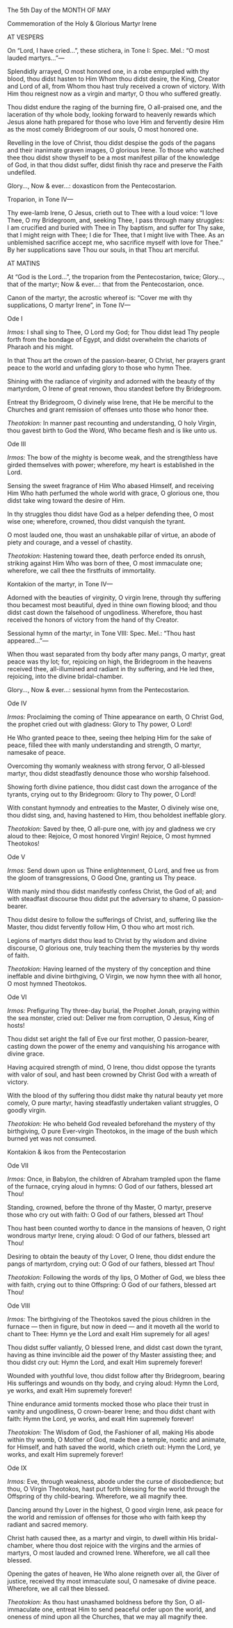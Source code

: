 The 5th Day of the MONTH OF MAY

Commemoration of the Holy & Glorious Martyr Irene

AT VESPERS

On “Lord, I have cried…”, these stichera, in Tone I: Spec. Mel.: “O most lauded martyrs…”—

Splendidly arrayed, O most honored one, in a robe empurpled with thy blood, thou didst hasten to Him Whom thou didst desire, the King, Creator and Lord of all, from Whom thou hast truly received a crown of victory. With Him thou reignest now as a virgin and martyr, O thou who suffered greatly.

Thou didst endure the raging of the burning fire, O all-praised one, and the laceration of thy whole body, looking forward to heavenly rewards which Jesus alone hath prepared for those who love Him and fervently desire Him as the most comely Bridegroom of our souls, O most honored one.

Revelling in the love of Christ, thou didst despise the gods of the pagans and their inanimate graven images, O glorious Irene. To those who watched thee thou didst show thyself to be a most manifest pillar of the knowledge of God, in that thou didst suffer, didst finish thy race and preserve the Faith undefiled.

Glory…, Now & ever…: doxasticon from the Pentecostarion.

Troparion, in Tone IV—

Thy ewe-lamb Irene, O Jesus, crieth out to Thee with a loud voice: “I love Thee, O my Bridegroom, and, seeking Thee, I pass through many struggles: I am crucified and buried with Thee in Thy baptism, and suffer for Thy sake, that I might reign with Thee; I die for Thee, that I might live with Thee. As an unblemished sacrifice accept me, who sacrifice myself with love for Thee.” By her supplications save Thou our souls, in that Thou art merciful.

AT MATINS

At “God is the Lord…”, the troparion from the Pentecostarion, twice; Glory…, that of the martyr; Now & ever…: that from the Pentecostarion, once.

Canon of the martyr, the acrostic whereof is: “Cover me with thy supplications, O martyr Irene”, in Tone IV—

Ode I

*Irmos:* I shall sing to Thee, O Lord my God; for Thou didst lead Thy people forth from the bondage of Egypt, and didst overwhelm the chariots of Pharaoh and his might.

In that Thou art the crown of the passion-bearer, O Christ, her prayers grant peace to the world and unfading glory to those who hymn Thee.

Shining with the radiance of virginity and adorned with the beauty of thy martyrdom, O Irene of great renown, thou standest before thy Bridegroom.

Entreat thy Bridegroom, O divinely wise Irene, that He be merciful to the Churches and grant remission of offenses unto those who honor thee.

*Theotokion:* In manner past recounting and understanding, O holy Virgin, thou gavest birth to God the Word, Who became flesh and is like unto us.

Ode III

*Irmos:* The bow of the mighty is become weak, and the strengthless have girded themselves with power; wherefore, my heart is established in the Lord.

Sensing the sweet fragrance of Him Who abased Himself, and receiving Him Who hath perfumed the whole world with grace, O glorious one, thou didst take wing toward the desire of Him.

In thy struggles thou didst have God as a helper defending thee, O most wise one; wherefore, crowned, thou didst vanquish the tyrant.

O most lauded one, thou wast an unshakable pillar of virtue, an abode of piety and courage, and a vessel of chastity.

*Theotokion:* Hastening toward thee, death perforce ended its onrush, striking against Him Who was born of thee, O most immaculate one; wherefore, we call thee the firstfruits of immortality.

Kontakion of the martyr, in Tone IV—

Adorned with the beauties of virginity, O virgin Irene, through thy suffering thou becamest most beautiful, dyed in thine own flowing blood; and thou didst cast down the falsehood of ungodliness. Wherefore, thou hast received the honors of victory from the hand of thy Creator.

Sessional hymn of the martyr, in Tone VIII: Spec. Mel.: “Thou hast appeared…”—

When thou wast separated from thy body after many pangs, O martyr, great peace was thy lot; for, rejoicing on high, the Bridegroom in the heavens received thee, all-illumined and radiant in thy suffering, and He led thee, rejoicing, into the divine bridal-chamber.

Glory…, Now & ever…: sessional hymn from the Pentecostarion.

Ode IV

*Irmos:* Proclaiming the coming of Thine appearance on earth, O Christ God, the prophet cried out with gladness: Glory to Thy power, O Lord!

He Who granted peace to thee, seeing thee helping Him for the sake of peace, filled thee with manly understanding and strength, O martyr, namesake of peace.

Overcoming thy womanly weakness with strong fervor, O all-blessed martyr, thou didst steadfastly denounce those who worship falsehood.

Showing forth divine patience, thou didst cast down the arrogance of the tyrants, crying out to thy Bridegroom: Glory to Thy power, O Lord!

With constant hymnody and entreaties to the Master, O divinely wise one, thou didst sing, and, having hastened to Him, thou beholdest ineffable glory.

*Theotokion:* Saved by thee, O all-pure one, with joy and gladness we cry aloud to thee: Rejoice, O most honored Virgin! Rejoice, O most hymned Theotokos!

Ode V

*Irmos:* Send down upon us Thine enlightenment, O Lord, and free us from the gloom of transgressions, O Good One, granting us Thy peace.

With manly mind thou didst manifestly confess Christ, the God of all; and with steadfast discourse thou didst put the adversary to shame, O passion-bearer.

Thou didst desire to follow the sufferings of Christ, and, suffering like the Master, thou didst fervently follow Him, O thou who art most rich.

Legions of martyrs didst thou lead to Christ by thy wisdom and divine discourse, O glorious one, truly teaching them the mysteries by thy words of faith.

*Theotokion:* Having learned of the mystery of thy conception and thine ineffable and divine birthgiving, O Virgin, we now hymn thee with all honor, O most hymned Theotokos.

Ode VI

*Irmos:* Prefiguring Thy three-day burial, the Prophet Jonah, praying within the sea monster, cried out: Deliver me from corruption, O Jesus, King of hosts!

Thou didst set aright the fall of Eve our first mother, O passion-bearer, casting down the power of the enemy and vanquishing his arrogance with divine grace.

Having acquired strength of mind, O Irene, thou didst oppose the tyrants with valor of soul, and hast been crowned by Christ God with a wreath of victory.

With the blood of thy suffering thou didst make thy natural beauty yet more comely, O pure martyr, having steadfastly undertaken valiant struggles, O goodly virgin.

*Theotokion:* He who beheld God revealed beforehand the mystery of thy birthgiving, O pure Ever-virgin Theotokos, in the image of the bush which burned yet was not consumed.

Kontakion & ikos from the Pentecostarion

Ode VII

*Irmos:* Once, in Babylon, the children of Abraham trampled upon the flame of the furnace, crying aloud in hymns: O God of our fathers, blessed art Thou!

Standing, crowned, before the throne of thy Master, O martyr, preserve those who cry out with faith: O God of our fathers, blessed art Thou!

Thou hast been counted worthy to dance in the mansions of heaven, O right wondrous martyr Irene, crying aloud: O God of our fathers, blessed art Thou!

Desiring to obtain the beauty of thy Lover, O Irene, thou didst endure the pangs of martyrdom, crying out: O God of our fathers, blessed art Thou!

*Theotokion:* Following the words of thy lips, O Mother of God, we bless thee with faith, crying out to thine Offspring: O God of our fathers, blessed art Thou!

Ode VIII

*Irmos:* The birthgiving of the Theotokos saved the pious children in the furnace — then in figure, but now in deed — and it moveth all the world to chant to Thee: Hymn ye the Lord and exalt Him supremely for all ages!

Thou didst suffer valiantly, O blessed Irene, and didst cast down the tyrant, having as thine invincible aid the power of thy Master assisting thee; and thou didst cry out: Hymn the Lord, and exalt Him supremely forever!

Wounded with youthful love, thou didst follow after thy Bridegroom, bearing His sufferings and wounds on thy body, and crying aloud: Hymn the Lord, ye works, and exalt Him supremely forever!

Thine endurance amid torments mocked those who place their trust in vanity and ungodliness, O crown-bearer Irene; and thou didst chant with faith: Hymn the Lord, ye works, and exalt Him supremely forever!

*Theotokion:* The Wisdom of God, the Fashioner of all, making His abode within thy womb, O Mother of God, made thee a temple, noetic and animate, for Himself, and hath saved the world, which crieth out: Hymn the Lord, ye works, and exalt Him supremely forever!

Ode IX

*Irmos:* Eve, through weakness, abode under the curse of disobedience; but thou, O Virgin Theotokos, hast put forth blessing for the world through the Offspring of thy child-bearing. Wherefore, we all magnify thee.

Dancing around thy Lover in the highest, O good virgin Irene, ask peace for the world and remission of offenses for those who with faith keep thy radiant and sacred memory.

Christ hath caused thee, as a martyr and virgin, to dwell within His bridal-chamber, where thou dost rejoice with the virgins and the armies of martyrs, O most lauded and crowned Irene. Wherefore, we all call thee blessed.

Opening the gates of heaven, He Who alone reigneth over all, the Giver of justice, received thy most immaculate soul, O namesake of divine peace. Wherefore, we all call thee blessed.

*Theotokion:* As thou hast unashamed boldness before thy Son, O all-immaculate one, entreat Him to send peaceful order upon the world, and oneness of mind upon all the Churches, that we may all magnify thee.

